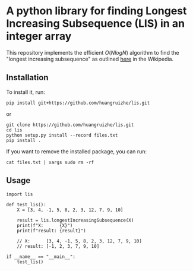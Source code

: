 # A python library for finding Longest Increasing Subsequence (LIS) in an integer array

This repository implements the efficient $O(NlogN)$ algorithm to find the "longest increasing subsequence" as outlined [here](https://en.wikipedia.org/wiki/Longest_increasing_subsequence) in the Wikipedia.

## Installation

To install it, run:
```
pip install git+https://github.com/huangruizhe/lis.git
```
or
```
git clone https://github.com/huangruizhe/lis.git
cd lis
python setup.py install --record files.txt
pip install .
```

If you want to remove the installed package, you can run:
```
cat files.txt | xargs sudo rm -rf
```

## Usage

```
import lis

def test_lis():
    X = [3, 4, -1, 5, 8, 2, 3, 12, 7, 9, 10]

    result = lis.longestIncreasingSubsequence(X)
    print(f"X:      {X}")
    print(f"result: {result}")

    // X:      [3, 4, -1, 5, 8, 2, 3, 12, 7, 9, 10]
    // result: [-1, 2, 3, 7, 9, 10]

if __name__ == "__main__":
    test_lis()
```
